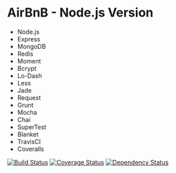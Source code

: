 AirBnB - Node.js Version
========================================

- Node.js
- Express
- MongoDB
- Redis
- Moment
- Bcrypt
- Lo-Dash
- Less
- Jade
- Request
- Grunt
- Mocha
- Chai
- SuperTest
- Blanket
- TravisCI
- Coveralls

[![Build Status](https://travis-ci.org/AimeeKnight/airbnb-js.png?branch=master)](https://travis-ci.org/AimeeKnight/airbnb-js)
[![Coverage Status](https://coveralls.io/repos/AimeeKnight/airbnb-js/badge.png?branch=master)](https://coveralls.io/r/AimeeKnight/airbnb-js?branch=master)
[![Dependency Status](https://gemnasium.com/AimeeKnight/airbnb-js.png)](https://gemnasium.com/AimeeKnight/airbnb-js)

